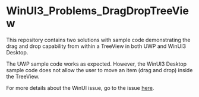 # WinUI3_Problems_DragDropTreeView

This repository contains two solutions with sample code demonstrating the drag and drop capability from within a TreeView in both UWP and WinUI3 Desktop.

The UWP sample code works as expected. However, the WinUI3 Desktop sample code does not allow the user to move an item (drag and drop) inside the TreeView.

For more details about the WinUI issue, go to the issue [here](https://github.com/microsoft/microsoft-ui-xaml/issues/2783).